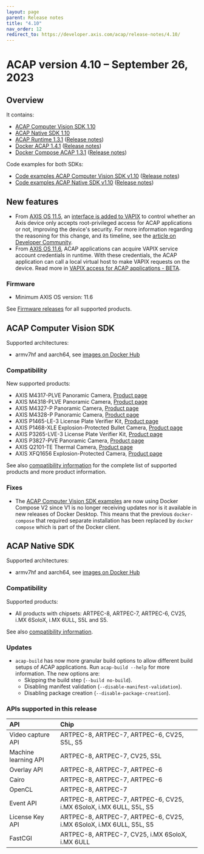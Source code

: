 ```yaml
---
layout: page
parent: Release notes
title: "4.10"
nav_order: 12
redirect_to: https://developer.axis.com/acap/release-notes/4.10/
---
```


# ACAP version 4.10 – September 26, 2023

## Overview

It contains:

- [ACAP Computer Vision SDK 1.10](#acap-computer-vision-sdk)
- [ACAP Native SDK 1.10](#acap-native-sdk)
- [ACAP Runtime 1.3.1](https://github.com/AxisCommunications/acap-runtime/tree/1.3.1)
  ([Release notes](https://github.com/AxisCommunications/acap-runtime/releases/tag/1.3.1))
- [Docker ACAP 1.4.1](https://github.com/AxisCommunications/docker-acap/tree/1.4.1)
  ([Release notes](https://github.com/AxisCommunications/docker-acap/releases/tag/1.4.1))
- [Docker Compose ACAP 1.3.1](https://github.com/AxisCommunications/docker-compose-acap/tree/1.3.1)
  ([Release notes](https://github.com/AxisCommunications/docker-compose-acap/releases/tag/1.3.1))

Code examples for both SDKs:

- [Code examples ACAP Computer Vision SDK v1.10](https://github.com/AxisCommunications/acap-computer-vision-sdk-examples/tree/v1.10)
  ([Release notes](https://github.com/AxisCommunications/acap-computer-vision-sdk-examples/releases/tag/v1.10))
- [Code examples ACAP Native SDK v1.10](https://github.com/AxisCommunications/acap-native-sdk-examples/tree/v1.10)
  ([Release notes](https://github.com/AxisCommunications/acap-native-sdk-examples/releases/tag/v1.10))

## New features

- From [AXIS OS 11.5](https://help.axis.com/en-us/axis-os-release-notes#axis-os-11-5), an [interface is added to VAPIX](https://www.axis.com/vapix-library/subjects/t10102231/section/t10036126/display?section=t10036126-t10185050) to control whether an Axis device only accepts root-privileged access for ACAP applications or not, improving the device's security. For more information regarding the reasoning for this change, and its timeline, see the [article on Developer Community](https://www.axis.com/developer-community/news/axis-os-root-acap-signing).
- From [AXIS OS 11.6](https://help.axis.com/en-us/axis-os-release-notes#axis-os-11-6), ACAP applications can acquire VAPIX service account credentials in runtime. With these credentials, the ACAP application can call a local virtual host to make VAPIX requests on the device. Read more in [VAPIX access for ACAP applications - BETA](../develop/VAPIX-access-for-ACAP-applications).

### Firmware

- Minimum AXIS OS version: 11.6

See [Firmware releases](https://www.axis.com/support/firmware) for all supported products.

## ACAP Computer Vision SDK

Supported architectures:

- armv7hf and aarch64, see [images on Docker Hub](https://hub.docker.com/r/axisecp/acap-computer-vision-sdk)

### Compatibility

New supported products:

- AXIS M4317-PLVE Panoramic Camera, [Product page](https://www.axis.com/products/axis-m4317-plve)
- AXIS M4318-PLVE Panoramic Camera, [Product page](https://www.axis.com/products/axis-m4318-plve)
- AXIS M4327-P Panoramic Camera, [Product page](https://www.axis.com/products/axis-m4327-p)
- AXIS M4328-P Panoramic Camera, [Product page](https://www.axis.com/products/axis-m4328-p)
- AXIS P1465-LE-3 License Plate Verifier Kit, [Product page](https://www.axis.com/products/axis-p1465-le-3)
- AXIS P1468-XLE Explosion-Protected Bullet Camera, [Product page](https://www.axis.com/products/axis-p1468-xle)
- AXIS P3265-LVE-3 License Plate Verifier Kit, [Product page](https://www.axis.com/products/axis-p3265-lve-3)
- AXIS P3827-PVE Panoramic Camera, [Product page](https://www.axis.com/products/axis-p3827-pve)
- AXIS Q2101-TE Thermal Camera, [Product page](https://www.axis.com/products/axis-q2101-te)
- AXIS XFQ1656 Explosion-Protected Camera, [Product page](https://www.axis.com/products/axis-xfq1656)

See also [compatibility information](../axis-devices-and-compatibility) for the complete list of
supported products and more product information.

### Fixes

- The [ACAP Computer Vision SDK examples](https://github.com/AxisCommunications/acap-computer-vision-sdk-examples) are now using Docker Compose V2 since V1 is no longer receiving updates nor is it available in new releases of Docker Desktop. This means that the previous `docker-compose` that required separate installation has been replaced by `docker compose` which is part of the Docker client.

## ACAP Native SDK

Supported architectures:

- armv7hf and aarch64, see [images on Docker Hub](https://hub.docker.com/r/axisecp/acap-native-sdk)

### Compatibility

Supported products:

- All products with chipsets: ARTPEC-8, ARTPEC-7, ARTPEC-6, CV25, i.MX 6SoloX, i.MX 6ULL, S5L and S5.

See also [compatibility information](../axis-devices-and-compatibility).

### Updates

- `acap-build` has now more granular build options to allow different build setups of ACAP
applications. Run `acap-build --help` for more information. The new options are:
  - Skipping the build step (`--build no-build`).
  - Disabling manifest validation (`--disable-manifest-validation`).
  - Disabling package creation (`--disable-package-creation`).

### APIs supported in this release

API                  | Chip
:--                  | :--
Video capture API    | ARTPEC-8, ARTPEC-7, ARTPEC-6, CV25, S5L, S5
Machine learning API | ARTPEC-8, ARTPEC-7, CV25, S5L
Overlay API          | ARTPEC-8, ARTPEC-7, ARTPEC-6
Cairo                | ARTPEC-8, ARTPEC-7, ARTPEC-6
OpenCL               | ARTPEC-8, ARTPEC-7
Event API            | ARTPEC-8, ARTPEC-7, ARTPEC-6, CV25, i.MX 6SoloX, i.MX 6ULL, S5L, S5
License Key API      | ARTPEC-8, ARTPEC-7, ARTPEC-6, CV25, i.MX 6SoloX, i.MX 6ULL, S5L, S5
FastCGI              | ARTPEC-8, ARTPEC-7, CV25, i.MX 6SoloX, i.MX 6ULL
